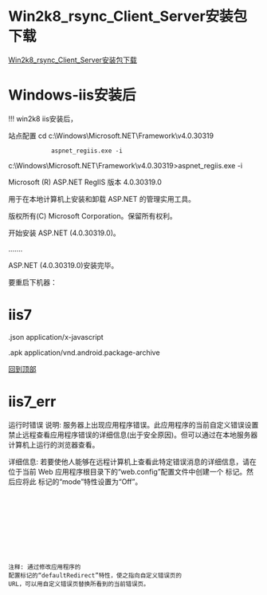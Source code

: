 # Win2k8_rsync_Client_Server安装包下载

[Win2k8_rsync_Client_Server安装包下载](https://github.com/foxuc/Windows/releases/ "安装包下载")

# Windows-iis安装后
!!! win2k8 iis安装后，

站点配置 cd c:\Windows\Microsoft.NET\Framework\v4.0.30319

                aspnet_regiis.exe -i
                
                
c:\Windows\Microsoft.NET\Framework\v4.0.30319>aspnet_regiis.exe -i

Microsoft (R) ASP.NET RegIIS 版本 4.0.30319.0

用于在本地计算机上安装和卸载 ASP.NET 的管理实用工具。

版权所有(C) Microsoft Corporation。保留所有权利。

开始安装 ASP.NET (4.0.30319.0)。

.......

ASP.NET (4.0.30319.0)安装完毕。

要重启下机器：

# iis7
.json   application/x-javascript

.apk    application/vnd.android.package-archive 

[回到顶部](#readme)

# iis7_err

运行时错误
说明: 服务器上出现应用程序错误。此应用程序的当前自定义错误设置禁止远程查看应用程序错误的详细信息(出于安全原因)。但可以通过在本地服务器计算机上运行的浏览器查看。 

详细信息: 若要使他人能够在远程计算机上查看此特定错误消息的详细信息，请在位于当前 Web 应用程序根目录下的“web.config”配置文件中创建一个 <customErrors> 标记。然后应将此 <customErrors> 标记的“mode”特性设置为“Off”。

<code>
<!-- Web.Config 配置文件 -->

<configuration>
    <system.web>
        <customErrors mode="Off"/>
    </system.web>
</configuration>

注释: 通过修改应用程序的 <customErrors> 配置标记的“defaultRedirect”特性，使之指向自定义错误页的 URL，可以用自定义错误页替换所看到的当前错误页。


<!-- Web.Config 配置文件 -->

<configuration>
    <system.web>
        <customErrors mode="RemoteOnly" defaultRedirect="mycustompage.htm"/>
    </system.web>
</configuration>
</code>
